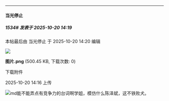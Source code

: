 ﻿
*****

####  当光停止  
##### 1534#       发表于 2025-10-20 14:19

 本帖最后由 当光停止 于 2025-10-20 14:20 编辑 

<img src="https://img.stage1st.com/forum/202510/20/141624t19vyg5xu29xuwq5.png" referrerpolicy="no-referrer">

<strong>图片.png</strong> (500.45 KB, 下载次数: 0)

下载附件

2025-10-20 14:16 上传

<img src="https://static.stage1st.com/image/smiley/face2017/067.png" referrerpolicy="no-referrer">md能不能弄点有竞争力的台词啊学姐，模仿什么陈泽斌，这不铁败犬。

